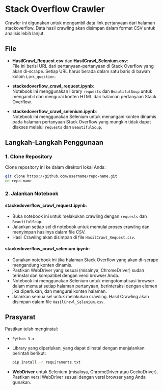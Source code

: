 # Stack Overflow Crawler

Crawler ini digunakan untuk mengambil data link pertanyaan dari halaman stackoverflow. Data hasil crawling akan disimpan dalam format CSV untuk analisis lebih lanjut.

## File 

- **HasilCrawl_Request.csv** dan **HasilCrawl_Selenium.csv**:  
  File ini berisi URL dari pertanyaan-pertanyaan di Stack Overflow yang akan di-scrape. Setiap URL harus berada dalam satu baris di bawah kolom `Link_question`.

- **stackedoverflow_crawl_request.ipynb**:  
  Notebook ini menggunakan library `requests` dan `BeautifulSoup` untuk mengambil dan mengurai konten HTML dari halaman pertanyaan Stack Overflow.

- **stackedoverflow_crawl_selenium.ipynb**:  
  Notebook ini menggunakan Selenium untuk menangani konten dinamis pada halaman pertanyaan Stack Overflow yang mungkin tidak dapat diakses melalui `requests` dan `BeautifulSoup`.

## Langkah-Langkah Penggunaan

### 1. Clone Repository
Clone repository ini ke dalam direktori lokal Anda:
```bash
git clone https://github.com/username/repo-name.git
cd repo-name
```
### 2. Jalankan Notebook

#### **stackedoverflow_crawl_request.ipynb**:
  - Buka notebook ini untuk melakukan crawling dengan `requests` dan `BeautifulSoup`.
  - Jalankan setiap sel di notebook untuk memulai proses crawling dan menyimpan hasilnya dalam file CSV.
  - Hasil Crawling akan disimpan di file `HasilCrawl_Request.csv`.

#### **stackedoverflow_crawl_selenium.ipynb**:
  - Gunakan notebook ini jika halaman Stack Overflow yang akan di-scrape mengandung konten dinamis.
  - Pastikan WebDriver yang sesuai (misalnya, ChromeDriver) sudah terinstal dan kompatibel dengan versi browser Anda.
  - Notebook ini menggunakan Selenium untuk mengotomatisasi browser dalam memuat setiap halaman pertanyaan, berinteraksi dengan elemen jika diperlukan, dan mengurai konten halaman.
  - Jalankan semua sel untuk melakukan crawling. Hasil Crawling akan disimpan dalam file `HasilCrawl_Selenium.csv`.

## Prasyarat

Pastikan telah menginstal:
- `Python 3.x`
- Library yang diperlukan, yang dapat diinstal dengan menjalankan perintah berikut:
  ```bash
  pip install -r requirements.txt
  ```

- **WebDriver** untuk Selenium (misalnya, ChromeDriver atau GeckoDriver). Pastikan versi WebDriver sesuai dengan versi browser yang Anda gunakan.




